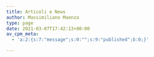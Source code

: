 ```yaml
---
title: Articoli e News
author: Massimiliano Maenza
type: page
date: 2021-03-07T17:42:13+00:00
av_cpm_meta:
  - 'a:2:{s:7:"message";s:0:"";s:9:"published";b:0;}'

---
```

